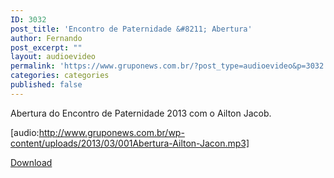 ```yaml
---
ID: 3032
post_title: 'Encontro de Paternidade &#8211; Abertura'
author: Fernando
post_excerpt: ""
layout: audioevideo
permalink: 'https://www.gruponews.com.br/?post_type=audioevideo&p=3032'
categories: categories
published: false
---
```

Abertura do Encontro de Paternidade 2013 com o Ailton Jacob.

[audio:http://www.gruponews.com.br/wp-content/uploads/2013/03/001Abertura-Ailton-Jacon.mp3]

<a href="http://www.gruponews.com.br/wp-content/uploads/2013/03/001Abertura-Ailton-Jacon.mp3">Download</a>